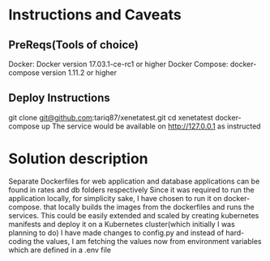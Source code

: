 # Instructions and Caveats
## PreReqs(Tools of choice)
Docker: Docker version 17.03.1-ce-rc1 or higher
Docker Compose: docker-compose version 1.11.2 or higher
## Deploy Instructions
git clone git@github.com:tariq87/xenetatest.git
cd xenetatest
docker-compose up
The service would be available on http://127.0.0.1 as instructed
# Solution description
Separate Dockerfiles for web application and database applications can be found in rates and db folders respectively
Since it was required to run the application locally, for simplicity sake, I have chosen to run it on docker-compose. that locally builds the images from the dockerfiles and runs the services.
This could be easily extended and scaled by creating kubernetes manifests and deploy it on a Kubernetes cluster(which initially I was planning to do)
I have made changes to config.py and instead of hard-coding the values, I am fetching the values now from environment variables which are defined in a .env file

